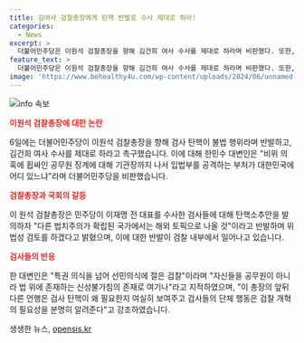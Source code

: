 ```yaml
---
title: 김여사 검찰총장에게 탄핵 반발로 수사 제대로 하라!
categories:
  - News
excerpt: >
  더불어민주당은 이원석 검찰총장을 향해 김건희 여사 수사를 제대로 하라며 비판했다. 또한, 검찰 탄핵에 대한 반발에 대해 법치주의를 논하나라는 비판을 했다. 민주당은 검사들의 단체 행동이 검찰 개혁의 필요성을 보여주며, 검찰 내부의 집단 반발은 선민 의식과 특권 의식을 넘어섰다고 지적했다. 이것은 클릭하고 싶게 만드는 요약문입니다.
feature_text: >
  더불어민주당은 이원석 검찰총장을 향해 김건희 여사 수사를 제대로 하라며 비판했다. 또한, 검찰 탄핵에 대한 반발에 대해 법치주의를 논하나라는 비판을 했다. 민주당은 검사들의 단체 행동이 검찰 개혁의 필요성을 보여주며, 검찰 내부의 집단 반발은 선민 의식과 특권 의식을 넘어섰다고 지적했다. 이것은 클릭하고 싶게 만드는 요약문입니다.
image: 'https://www.behealthy4u.com/wp-content/uploads/2024/06/unnamed-file.png'
---
```


<p><img src="https://www.behealthy4u.com/wp-content/uploads/2024/06/unnamed-file.png" alt="info 속보" /></p>

<p><b><span style="color: #ee2323;">이원석 검찰총장에 대한 논란</span></b></p>

<p data-ke-size="size16">6일에는 더불어민주당이 이원석 검찰총장을 향해 검사 탄핵이 불법 행위라며 반발하고, 김건희 여사 수사를 제대로 하라고 촉구했습니다. 이에 대해 한민수 대변인은 "비위 의혹에 휩싸인 공무원 징계에 대해 기관장까지 나서 입법부를 공격하는 부처가 대한민국에 어디 있느냐"라며 더불어민주당을 비판했습니다.</p>

<p><b><span style="color: #ee2323;">검찰총장과 국회의 갈등</span></b></p>

<p data-ke-size="size16">이 원석 검찰총장은 민주당이 이재명 전 대표를 수사한 검사들에 대해 탄핵소추안을 발의하자 "다른 법치주의가 확립된 국가에서는 해외 토픽으로 나올 것"이라고 반발하며 위법성 검토를 하겠다고 밝혔으며, 이에 대한 반발이 검찰 내부에서 일어나고 있습니다.</p>

<p><b><span style="color: #ee2323;">검사들의 반응</span></b></p>

<p data-ke-size="size16">한 대변인은 "특권 의식을 넘어 선민의식에 절은 검찰"이라며 "자신들을 공무원이 아니라 법 위에 존재하는 신성불가침의 존재로 여기나"라고 지적하였으며, "이 총장의 앞뒤 다른 언행은 검사 탄핵이 왜 필요한지 여실히 보여주고 검사들의 단체 행동은 검찰 개혁의 필요성을 분명히 알려준다"고 강조하였습니다.</p>
생생한 뉴스, <a href="https://opensis.kr" rel="dofollow">opensis.kr</a>


